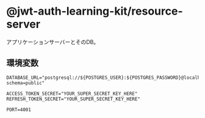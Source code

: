 # @jwt-auth-learning-kit/resource-server

アプリケーションサーバーとそのDB。

## 環境変数

```
DATABASE_URL="postgresql://${POSTGRES_USER}:${POSTGRES_PASSWORD}@localhost:${DB_PORT}/${POSTGRES_DB}?schema=public"

ACCESS_TOKEN_SECRET="YOUR_SUPER_SECRET_KEY_HERE"
REFRESH_TOKEN_SECRET="YOUR_SUPER_SECRET_KEY_HERE"

PORT=4001
```